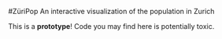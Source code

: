 #ZüriPop
An interactive visualization of the population in Zurich

This is a **prototype**! Code you may find here is potentially toxic.
